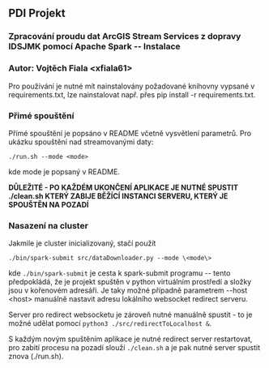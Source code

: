## PDI Projekt
### Zpracování proudu dat ArcGIS Stream Services z dopravy IDSJMK pomocí Apache Spark -- Instalace
### Autor: Vojtěch Fiala \<xfiala61\>

Pro používání je nutné mít nainstalovány požadované knihovny vypsané v requirements.txt, lze nainstalovat např. přes pip install -r requirements.txt.

### Přimé spouštění
Přímé spouštění je popsáno v README včetně vysvětlení parametrů. Pro ukázku spouštění nad streamovanými daty:

`./run.sh --mode <mode>`

kde mode je popsaný v README. 

**DŮLEŽITÉ - PO KAŽDÉM UKONČENÍ APLIKACE JE NUTNÉ SPUSTIT ./clean.sh KTERÝ ZABIJE BĚŽÍCÍ INSTANCI SERVERU, KTERÝ JE SPOUŠTĚN NA POZADÍ**

### Nasazení na cluster
Jakmile je cluster inicializovaný, stačí použít

`./bin/spark-submit src/dataDownloader.py --mode \<mode\>`

kde `./bin/spark-submit` je cesta k spark-submit programu -- tento předpokládá, že je projekt spuštěn v python virtuálním prostředí a složky jsou v kořenovém adresáři.
Je taky možné případně parametrem --host \<host\> manuálně nastavit adresu lokálního websocket redirect serveru.

Server pro redirect websocketu je zároveň nutné manuálně spustit - to je možné udělat pomocí 
`python3 ./src/redirectToLocalhost &`.

S každým novým spuštěním aplikace je nutné redirect server restartovat, pro zabití procesu na pozadí slouží `./clean.sh` a je pak nutné server spustit znova (./run.sh).

